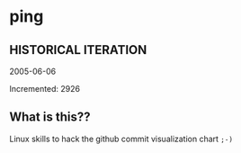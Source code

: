 # ping

## HISTORICAL ITERATION
2005-06-06

Incremented: 2926

## What is this?? 
Linux skills to hack the github commit visualization chart `;-)`
